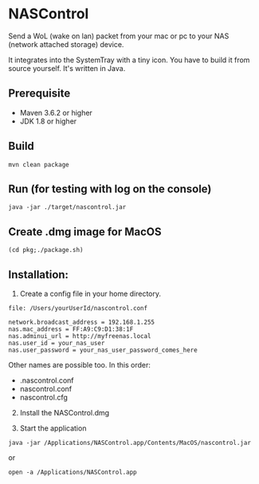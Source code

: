 # NASControl
Send a WoL (wake on lan) packet from your mac or pc to your NAS (network attached storage) device.

It integrates into the SystemTray with a tiny icon. You have to build it from source yourself. It's written in Java.

## Prerequisite
- Maven 3.6.2 or higher
- JDK 1.8 or higher

## Build

```
mvn clean package
```

## Run (for testing with log on the console)
```
java -jar ./target/nascontrol.jar
```

## Create .dmg image for MacOS
```
(cd pkg;./package.sh)
```

## Installation:

1. Create a config file in your home directory.

```
file: /Users/yourUserId/nascontrol.conf
```

```
network.broadcast_address = 192.168.1.255
nas.mac_address = FF:A9:C9:D1:38:1F
nas.adminui_url = http://myfreenas.local
nas.user_id = your_nas_user
nas.user_password = your_nas_user_password_comes_here
```
Other names are possible too. In this order:
- .nascontrol.conf
- nascontrol.conf
- nascontrol.cfg


2. Install the NASControl.dmg

3. Start the application
```
java -jar /Applications/NASControl.app/Contents/MacOS/nascontrol.jar
```
or
```
open -a /Applications/NASControl.app
```
